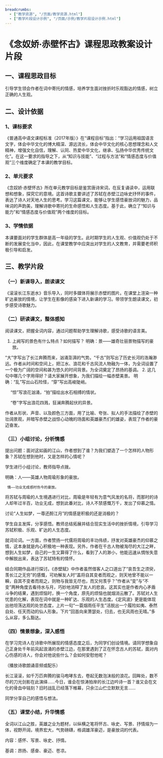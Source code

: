 ```yaml
---
breadcrumbs:
  - ["教学资源", "/页面/教学资源.html"]
  - ["教学片段设计示例", "/页面/示例/教学片段设计示例.html"]
---
```


# 《念奴娇·赤壁怀古》课程思政教案设计片段

## 一、课程思政目标

引导学生领会作者在词中寄托的情感，培养学生面对挫折时乐观豁达的情感，树立正确的人生观。

## 二、设计依据

### 1、课标要求

《普通高中语文课程标准（2017年版）》在“课程目标”指出：“学习运用祖国语言文字，体会中华文化的博大精深、源远流长，体会中华文化的核心思想理念和人文精神，增强文化自信，理解、认同、热爱中华文化，继承、弘扬中华优秀传统文化”。在这一要求的指导之下，从“知识与技能”、“过程与方法”和“情感态度与价值观”三个维度确定了本课的教学目标。

### 2、单元要求

《念奴娇·赤壁怀古》所在单元教学目标是鉴赏唐诗宋词，在反复诵读中，运用联想和想象，探究它的意境。这首诗歌主要讲述了苏轼在赤壁江边咏史抒怀的事件，表达了诗人对天地人生的思考。学习这篇课文，能够让学生感悟豪放词的魅力，品味词的声韵美，理解诗歌中寄托的生命感悟和人生态度。基于此，确立了“知识与能力”和“情感态度与价值观”两个维度的目标。

### 3、学情依据

本课要面对的学生群体是高一年级的学生。此时期学生的人生观、价值观仍处于不断的发展变化当中，因此，在课堂教学中应突出对学生的人文教育，并需要老师积极引导和启发。

## 三、教学片段

### （一）新课导入，朗读课文

《滚滚长江东逝水》音乐导入，同时多媒体将展示赤壁的图片。在课堂上渲染一种旷达豪放的情境，让学生在影像的感染下进入新课的学习。带领学生朗读课文，初步感受诗歌魅力。

### （二）研读课文，整体感知

阅读课文，把握全词内容，通过问题帮助学生理解诗歌，感受诗歌的语言美。
1. 上阙写的景色有什么特点？如何描写？
明确：景——雄奇壮丽景物描写的豪放。

“大”字写出了长江奔腾而来，汹涌澎湃的气势。“千古”则写出了历史长河的浩瀚渺远。作者从时间和空间上，把江水、浪花和千古风流人物融为一体，为全词设置了一个极为广阔的空间和甚为悠久的时间背景。为全词奠定了昂扬的基调。
2. 这几句中哪几个字用得好？请大家展开想象，为我们描绘一幅赤壁美景。
明确：“乱”写出山石险怪，“穿”写出高峻陡峭。

　    “惊”写浪花汹涌，“拍”描绘出水石相搏的情状。
     
　    “卷”字写出浪花四溅，狂澜奔腾起伏的异景。
     
作者从形状、声音、以及颜色三方面，用了比喻、夸张、拟人的手法描绘了赤壁的壮阔景观，并暗写赤壁之战惊心动魄的场面和英雄豪杰们的雄姿，表现了作者的豪迈奋发。

### （三）小组讨论，分析情感

提出问题：面对这如画的江山，作者想到了谁？为我们塑造了一个怎样的人物形象？苏轼在想到他时，又是怎样的心情呢？

学生进行小组讨论，教师指导点拨。

明确：人——英雄人物周瑜形象的豪放。

     情——功业无成感时伤今的豪放。
     
将苏轼与周瑜的人生境遇进行对比，周瑜是年轻有为意气风发的名将，而那时的诗人却年过半百，功业无成，想到此番对比，诗人不禁感慨万千，发出了仰慕之情。

讨论“人生如梦，一尊还酹江月”的情感是积极的还是消极的？

学生自主发挥，分享感悟。教师总结拓展并结合现实生活中的挫折情境，引导学习苏轼积极、乐观、旷达的人生态度。

就词论词。一方面，作者赞扬一代儒将周瑜的丰功伟绩，抒发对英雄豪杰的仰慕之情，这本身就是内心积极地一种表现。另外，作者在千古人物被淘尽的大江之畔，想到人生如梦，自己的一生又算得了什么，看到了人的渺小，他能迅速从惆怅失意中解脱出来，表达了苏轼特有的情怀。

结合同期作品进行探讨。《赤壁赋》中作者虽然借客人之口道出了“哀吾生之须臾，羡长江之无穷”的感慨，可劝解友人时“盖将自其变者而观之，则天地曾不能以一瞬，自其不变者而观之，则物与我皆无尽也，而又何羡乎？”作者从“变”与“不变”两种角度去看待水与月，巧妙地消释了友人的悲哀。这其实也是作者内心矛盾斗争的结果，遇到烦恼时，换一个角度，原先的烦恼也就烟消云散了。苏轼对人生忧患的化解，表现在词中就是一种旷达、乐观的人生态度。《定风波》更是能体现出他坦荡达观的处世态度，上片一句“一蓑烟雨任平生”活脱出一个履险如夷、泰然自处、任天而动的仙人形象。下片“回首向来萧瑟处，归去，也无风雨也无晴。”多么从容，多么豁达。

### （四）情景想象，深入感悟

在学习完诗人在诗歌中所展现的情感态度之后，为同学们创设情境。请同学想象自己正身处千年前风起浪涌的赤壁江边，在那里遇到了正在怀念古人的苏轼，面对内心伤感的诗人，你会对他说些什么？会如何安慰他呢？

（播放诗歌朗诵音频或配乐）

长江滚滚，如千万匹奔腾的骏马咆哮东去，卷起无数泡沫般的浪花。回眸处，数不尽的刀光剑影在此演绎……今日，谁会在惊涛拍岸的长江边吟诗一首？谁又会在文化的骨血中铭刻？旧时战乱已经落下帷幕，只余江山伫立默默无言……

同学分享自己的感悟与想法。

### （五）课堂小结，升华情感

全词以江山之胜，英雄之业为题材，以纵横之笔将怀古、咏史、写景、抒情熔为一体，视野开阔，境界宏大，气势磅礴，格调雄浑豪迈，是豪放词的代表。

内容：感怀、写景、咏史、抒情。

基调：昂扬、感奋、豪迈、苍凉。


